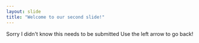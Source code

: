 ```yaml
---
layout: slide
title: "Welcome to our second slide!"
---
```

Sorry I didn't know this needs to be submitted
Use the left arrow to go back!
